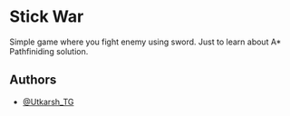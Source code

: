 # Stick War

Simple game where you fight enemy using sword. Just to learn about A\* Pathfiniding solution.

## Authors

-   [@Utkarsh_TG](https://github.com/Utkarsh-TG)
